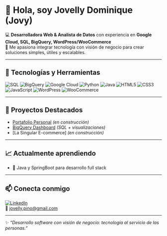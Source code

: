 # 👋 Hola, soy Jovelly Dominique (Jovy)

💻 **Desarrolladora Web & Analista de Datos** con experiencia en **Google Cloud, SQL, BigQuery, WordPress/WooCommerce**  
🚀 Me apasiona integrar tecnología con visión de negocio para crear soluciones simples, útiles y escalables.  

---

## 🔧 Tecnologías y Herramientas
![SQL](https://img.shields.io/badge/-SQL-336791?style=for-the-badge&logo=postgresql&logoColor=white)
![BigQuery](https://img.shields.io/badge/-BigQuery-4285F4?style=for-the-badge&logo=google-cloud&logoColor=white)
![Google Cloud](https://img.shields.io/badge/-Google%20Cloud-4285F4?style=for-the-badge&logo=google-cloud&logoColor=white)
![Python](https://img.shields.io/badge/-Python-3776AB?style=for-the-badge&logo=python&logoColor=white)
![Java](https://img.shields.io/badge/java-%23ED8B00.svg?style=for-the-badge&logo=openjdk&logoColor=white)
![HTML5](https://img.shields.io/badge/-HTML5-E34F26?style=for-the-badge&logo=html5&logoColor=white)
![CSS3](https://img.shields.io/badge/-CSS3-1572B6?style=for-the-badge&logo=css3&logoColor=white)
![JavaScript](https://img.shields.io/badge/-JavaScript-333333?style=flat&logo=javascript)
![WordPress](https://img.shields.io/badge/-WordPress-21759B?style=for-the-badge&logo=wordpress&logoColor=white)
![WooCommerce](https://img.shields.io/badge/-WooCommerce-96588A?style=for-the-badge&logo=woocommerce&logoColor=white)



---

## 📂 Proyectos Destacados
- [Portafolio Personal](https://github.com/jovyscript/portafolio-web) *(en construcción)*  
- [BigQuery Dashboard](https://github.com/jovyscript/bigquery-dashboard) *(SQL + visualizaciones)*  
- [La Singular E-commerce] *(en construcción)* 

---

## 📈 Actualmente aprendiendo
- 🔹 Java y SpringBoot para desarrollo full stack  

---

## 📫 Conecta conmigo
[![LinkedIn](https://img.shields.io/badge/-LinkedIn-0A66C2?style=for-the-badge&logo=linkedin&logoColor=white)](https://www.linkedin.com/in/jovelly-dominique-pino-madrid-041985277/)  
📧 jovelly.pino@gmail.com  

---

✨ *“Desarrollo software con visión de negocio: tecnología al servicio de las personas.”*


<!--
**jovyscript/jovyscript** is a ✨ _special_ ✨ repository because its `README.md` (this file) appears on your GitHub profile.

Here are some ideas to get you started:

- 🔭 I’m currently working on ...
- 🌱 I’m currently learning ...
- 👯 I’m looking to collaborate on ...
- 🤔 I’m looking for help with ...
- 💬 Ask me about ...
- 📫 How to reach me: ...
- 😄 Pronouns: ...
- ⚡ Fun fact: ...
-->
